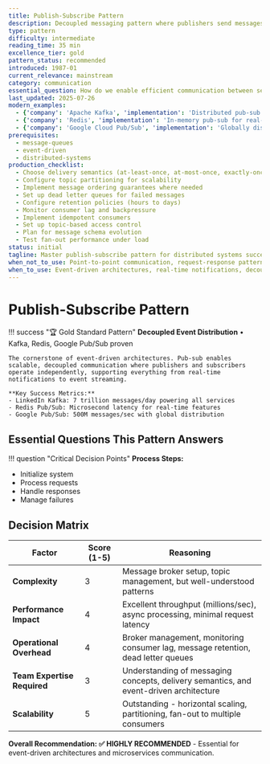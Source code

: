 ```yaml
---
title: Publish-Subscribe Pattern
description: Decoupled messaging pattern where publishers send messages to topics and subscribers receive messages based on their interests
type: pattern
difficulty: intermediate
reading_time: 35 min
excellence_tier: gold
pattern_status: recommended
introduced: 1987-01
current_relevance: mainstream
category: communication
essential_question: How do we enable efficient communication between services using publish-subscribe pattern?
last_updated: 2025-07-26
modern_examples:
  - {'company': 'Apache Kafka', 'implementation': 'Distributed pub-sub for event streaming at LinkedIn, Uber, Netflix', 'scale': '7 trillion messages/day at LinkedIn'}
  - {'company': 'Redis', 'implementation': 'In-memory pub-sub for real-time features', 'scale': 'Millions of messages/sec with microsecond latency'}
  - {'company': 'Google Cloud Pub/Sub', 'implementation': 'Globally distributed message service', 'scale': '500M messages/second, 99.95% SLA'}
prerequisites:
  - message-queues
  - event-driven
  - distributed-systems
production_checklist:
  - Choose delivery semantics (at-least-once, at-most-once, exactly-once)
  - Configure topic partitioning for scalability
  - Implement message ordering guarantees where needed
  - Set up dead letter queues for failed messages
  - Configure retention policies (hours to days)
  - Monitor consumer lag and backpressure
  - Implement idempotent consumers
  - Set up topic-based access control
  - Plan for message schema evolution
  - Test fan-out performance under load
status: initial
tagline: Master publish-subscribe pattern for distributed systems success
when_not_to_use: Point-to-point communication, request-response patterns, transactional consistency requirements
when_to_use: Event-driven architectures, real-time notifications, decoupled microservices, multi-consumer scenarios
---
```



# Publish-Subscribe Pattern

!!! success "🏆 Gold Standard Pattern"
    **Decoupled Event Distribution** • Kafka, Redis, Google Pub/Sub proven
    
    The cornerstone of event-driven architectures. Pub-sub enables scalable, decoupled communication where publishers and subscribers operate independently, supporting everything from real-time notifications to event streaming.
    
    **Key Success Metrics:**
    - LinkedIn Kafka: 7 trillion messages/day powering all services
    - Redis Pub/Sub: Microsecond latency for real-time features
    - Google Pub/Sub: 500M messages/sec with global distribution

## Essential Questions This Pattern Answers

!!! question "Critical Decision Points"
    **Process Steps:**
- Initialize system
- Process requests
- Handle responses
- Manage failures

## Decision Matrix

| Factor | Score (1-5) | Reasoning |
|--------|-------------|-----------|
| **Complexity** | 3 | Message broker setup, topic management, but well-understood patterns |
| **Performance Impact** | 4 | Excellent throughput (millions/sec), async processing, minimal request latency |
| **Operational Overhead** | 4 | Broker management, monitoring consumer lag, message retention, dead letter queues |
| **Team Expertise Required** | 3 | Understanding of messaging concepts, delivery semantics, and event-driven architecture |
| **Scalability** | 5 | Outstanding - horizontal scaling, partitioning, fan-out to multiple consumers |

**Overall Recommendation: ✅ HIGHLY RECOMMENDED** - Essential for event-driven architectures and microservices communication.

